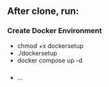 ## After clone, run:

### Create Docker Environment 
- chmod +x dockersetup
- ./dockersetup
- docker compose up -d

###
- ...
